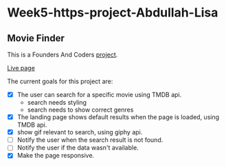 # Week5-https-project-Abdullah-Lisa

## Movie Finder

This is a Founders And Coders [project](https://github.com/fac25/Week5-https-project-Abdullah-Lisa.git).

[Live page](https://fac25.github.io/Week5-https-project-Abdullah-Lisa/)

The current goals for this project are:

- [x] The user can search for a specific movie using TMDB api.
  - search needs styling
  - search needs to show correct genres
- [x] The landing page shows default results when the page is loaded, using TMDB api.
- [x] show gif relevant to search, using giphy api.
- [ ] Notify the user when the search result is not found.
- [ ] Notify the user if the data wasn't available.
- [x] Make the page responsive.
